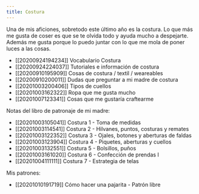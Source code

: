 ```yaml
---
title: Costura
---
```


Una de mis aficiones, sobretodo este último año es la costura. Lo que más me gusta de coser es que se te olvida todo y ayuda mucho a despejarte. Además me gusta porque lo puedo juntar con lo que me mola de poner luces a las cosas.

* [[20200924194234]] Vocabulario Costura
* [[20200924224037]] Tutoriales e información de costura
* [[20200910195909]] Cosas de costura / textil / weareables
* [[20200910200011]] Dudas que preguntar a mi madre de costura
* [[20201003200406]] Tipos de cuellos
* [[20201003162322]] Ropa que me gusta mucho
* [[20201007123341]] Cosas que me gustaría craftearme


Notas del libro de patronaje de mi madre:
 * [[20201003105041]] Costura 1 - Toma de medidas
 * [[20201003114541]] Costura 2 - Hilvanes, puntos, costuras y remates
 * [[20201003122352]] Costura 3 - Ojales, botones y aberturas de faldas
 * [[20201003123904]] Costura 4 - Piquetes, aberturas y cuellos
 * [[20201003132551]] Costura 5 - Bolsillos, puños
 * [[20201003161020]] Costura 6 - Confección de prendas I
 * [[20201004111111]] Costura 7 - Estrategia de telas

Mis patrones:
* [[20201010191719]] Cómo hacer una pajarita - Patrón libre
